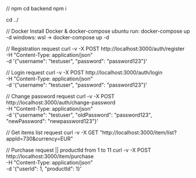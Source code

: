 // npm
cd backend
npm i

cd ../

// Docker
Install Docker & docker-compose
ubuntu run: docker-compose up -d
windows: wsl -> docker-compose up -d

// Registration request
curl -v -X POST http://localhost:3000/auth/register \
  -H "Content-Type: application/json" \
  -d '{"username": "testuser", "password": "password123"}'

// Login request
curl -v -X POST http://localhost:3000/auth/login \
  -H "Content-Type: application/json" \
  -d '{"username": "testuser", "password": "password123"}'

// Change password request
curl -v -X POST http://localhost:3000/auth/change-password \
  -H "Content-Type: application/json" \
  -d '{"username": "testuser", "oldPassword": "password123", "newPassword": "newpassword123"}'

// Get items list request
curl -v -X GET "http://localhost:3000/item/list?appId=730&currency=EUR"

// Purchase request  || productId from 1 to 11
curl -v -X POST http://localhost:3000/item/purchase \
  -H "Content-Type: application/json" \
  -d '{"userId": 1, "productId": 1}'
